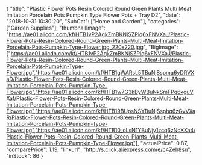 {
	"title": "Plastic Flower Pots Resin Colored Round Green Plants Multi Meat Imitation Porcelain Pots Pumpkin Type Flower Pots + Tray  D2",
	"date": "2018-10-31 10:30:20",
	"SubCat": ["Home and Garden"],
	"categories": ["Garden Supplies"],
	"thumbnailImage": "https://ae01.alicdn.com/kf/HTB1vP2AgkZmBKNjSZPiq6xFNVXaJ/Plastic-Flower-Pots-Resin-Colored-Round-Green-Plants-Multi-Meat-Imitation-Porcelain-Pots-Pumpkin-Type-Flower.jpg_220x220.jpg",
	"BigImage": ["https://ae01.alicdn.com/kf/HTB1vP2AgkZmBKNjSZPiq6xFNVXaJ/Plastic-Flower-Pots-Resin-Colored-Round-Green-Plants-Multi-Meat-Imitation-Porcelain-Pots-Pumpkin-Type-Flower.jpg","https://ae01.alicdn.com/kf/HTB1gWARsL5TBuNjSspmq6yDRVXaD/Plastic-Flower-Pots-Resin-Colored-Round-Green-Plants-Multi-Meat-Imitation-Porcelain-Pots-Pumpkin-Type-Flower.jpg","https://ae01.alicdn.com/kf/HTB1w7G3kByWBuNkSmFPq6xguVXaf/Plastic-Flower-Pots-Resin-Colored-Round-Green-Plants-Multi-Meat-Imitation-Porcelain-Pots-Pumpkin-Type-Flower.jpg","https://ae01.alicdn.com/kf/HTB19BUpsNSYBuNjSsphq6zGvVXaR/Plastic-Flower-Pots-Resin-Colored-Round-Green-Plants-Multi-Meat-Imitation-Porcelain-Pots-Pumpkin-Type-Flower.jpg","https://ae01.alicdn.com/kf/HTB10_oLsN1YBuNjy1zcq6zNcXXa4/Plastic-Flower-Pots-Resin-Colored-Round-Green-Plants-Multi-Meat-Imitation-Porcelain-Pots-Pumpkin-Type-Flower.jpg"],
	"actualPrice": 0.87,
	"comparePrice": 1.19,
	"linkurl": "http://s.click.aliexpress.com/e/c4Zeh8su",
	"inStock": 86
}
